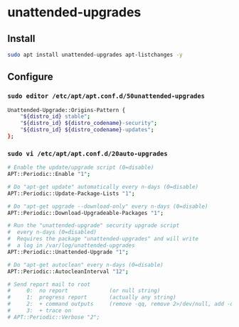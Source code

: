 # unattended-upgrades

## Install

```sh
sudo apt install unattended-upgrades apt-listchanges -y
```

## Configure

### `sudo editor /etc/apt/apt.conf.d/50unattended-upgrades`

```sh
Unattended-Upgrade::Origins-Pattern {
    "${distro_id} stable";
    "${distro_id} ${distro_codename}-security";
    "${distro_id} ${distro_codename}-updates";
};
```

### `sudo vi /etc/apt/apt.conf.d/20auto-upgrades`

```sh
# Enable the update/upgrade script (0=disable)
APT::Periodic::Enable "1";

# Do "apt-get update" automatically every n-days (0=disable)
APT::Periodic::Update-Package-Lists "1";

# Do "apt-get upgrade --download-only" every n-days (0=disable)
APT::Periodic::Download-Upgradeable-Packages "1";

# Run the "unattended-upgrade" security upgrade script
#  every n-days (0=disabled)
#  Requires the package "unattended-upgrades" and will write
#  a log in /var/log/unattended-upgrades
APT::Periodic::Unattended-Upgrade "1";

# Do "apt-get autoclean" every n-days (0=disable)
APT::Periodic::AutocleanInterval "12";

# Send report mail to root
#     0:  no report             (or null string)
#     1:  progress report       (actually any string)
#     2:  + command outputs     (remove -qq, remove 2>/dev/null, add -d)
#     3:  + trace on
# APT::Periodic::Verbose "2";
```
